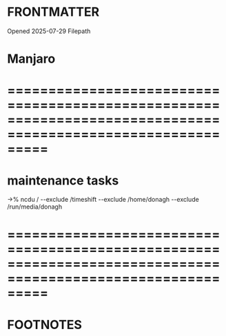 # FRONTMATTER
Opened 2025-07-29
Filepath 

# Manjaro
# =============================================================================================================

# maintenance tasks

->% ncdu /  --exclude /timeshift --exclude /home/donagh --exclude /run/media/donagh 





# =============================================================================================================
# FOOTNOTES

